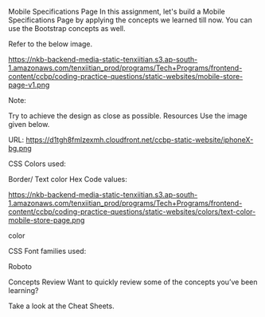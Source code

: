 Mobile Specifications Page
In this assignment, let's build a Mobile Specifications Page by applying the concepts we learned till now. You can use the Bootstrap concepts as well.



Refer to the below image.

https://nkb-backend-media-static-tenxiitian.s3.ap-south-1.amazonaws.com/tenxiitian_prod/programs/Tech+Programs/frontend-content/ccbp/coding-practice-questions/static-websites/mobile-store-page-v1.png


Note:

Try to achieve the design as close as possible.
Resources
Use the image given below.



URL: https://d1tgh8fmlzexmh.cloudfront.net/ccbp-static-website/iphoneX-bg.png



CSS Colors used:



Border/ Text color Hex Code values:

https://nkb-backend-media-static-tenxiitian.s3.ap-south-1.amazonaws.com/tenxiitian_prod/programs/Tech+Programs/frontend-content/ccbp/coding-practice-questions/static-websites/colors/text-color-mobile-store-page.png

color



CSS Font families used:

Roboto


Concepts Review
Want to quickly review some of the concepts you’ve been learning?

Take a look at the Cheat Sheets.